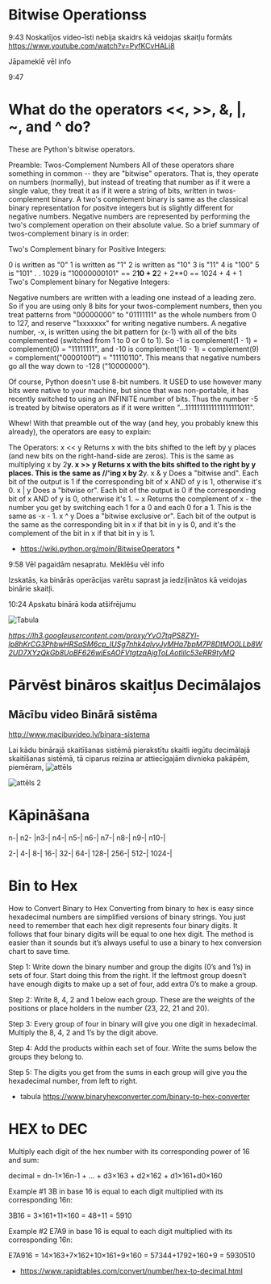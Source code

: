 # Bitwise Operationss

9:43
Noskatījos video-īsti nebija skaidrs kā veidojas skaitļu formāts
https://www.youtube.com/watch?v=PyfKCvHALj8

Jāpameklē vēl info

9:47

# What do the operators <<, >>, &, |, ~, and ^ do?
These are Python's bitwise operators.

Preamble: Twos-Complement Numbers
All of these operators share something in common -- they are "bitwise" operators. That is, they operate on numbers (normally), but instead of treating that number as if it were a single value, they treat it as if it were a string of bits, written in twos-complement binary. A two's complement binary is same as the classical binary representation for positve integers but is slightly different for negative numbers. Negative numbers are represented by performing the two's complement operation on their absolute value. So a brief summary of twos-complement binary is in order:

Two's Complement binary for Positive Integers:

0 is written as "0"
1 is written as "1"
2 is written as "10"
3 is "11"
4 is "100"
5 is "101"
.
.
1029 is "10000000101" == 2**10 + 2**2 + 2**0 == 1024 + 4 + 1
Two's Complement binary for Negative Integers:

Negative numbers are written with a leading one instead of a leading zero. So if you are using only 8 bits for your twos-complement numbers, then you treat patterns from "00000000" to "01111111" as the whole numbers from 0 to 127, and reserve "1xxxxxxx" for writing negative numbers. A negative number, -x, is written using the bit pattern for (x-1) with all of the bits complemented (switched from 1 to 0 or 0 to 1). So -1 is complement(1 - 1) = complement(0) = "11111111", and -10 is complement(10 - 1) = complement(9) = complement("00001001") = "11110110". This means that negative numbers go all the way down to -128 ("10000000").

Of course, Python doesn't use 8-bit numbers. It USED to use however many bits were native to your machine, but since that was non-portable, it has recently switched to using an INFINITE number of bits. Thus the number -5 is treated by bitwise operators as if it were written "...1111111111111111111011".

Whew! With that preamble out of the way (and hey, you probably knew this already), the operators are easy to explain:

The Operators:
x << y
Returns x with the bits shifted to the left by y places (and new bits on the right-hand-side are zeros). This is the same as multiplying x by 2**y.
x >> y
Returns x with the bits shifted to the right by y places. This is the same as //'ing x by 2**y.
x & y
Does a "bitwise and". Each bit of the output is 1 if the corresponding bit of x AND of y is 1, otherwise it's 0.
x | y
Does a "bitwise or". Each bit of the output is 0 if the corresponding bit of x AND of y is 0, otherwise it's 1.
~ x
Returns the complement of x - the number you get by switching each 1 for a 0 and each 0 for a 1. This is the same as -x - 1.
x ^ y
Does a "bitwise exclusive or". Each bit of the output is the same as the corresponding bit in x if that bit in y is 0, and it's the complement of the bit in x if that bit in y is 1.

* https://wiki.python.org/moin/BitwiseOperators *

9:58 Vēl pagaidām nesapratu. Meklēšu vēl info

Izskatās, ka binārās operācijas varētu saprast ja iedziļinātos kā veidojas binārie skaitļi.

10:24 Apskatu binārā koda atšifrējumu

![Tabula](https://lh3.googleusercontent.com/proxy/YvO7tqPS8ZYl-lp8hKrCG3PhbwHRSaSM6cp_IUSg7nhk4qlvyJyMHa7bpM7P8DtMO0LLb8W2UD7XYzQkGb8UoBF626wiEsAOFVtgtzaAjgToLAotliIc53eRR9tyMQ)

*https://lh3.googleusercontent.com/proxy/YvO7tqPS8ZYl-lp8hKrCG3PhbwHRSaSM6cp_IUSg7nhk4qlvyJyMHa7bpM7P8DtMO0LLb8W2UD7XYzQkGb8UoBF626wiEsAOFVtgtzaAjgToLAotliIc53eRR9tyMQ*

# Pārvēst bināros skaitļus Decimālajos

## Mācību video Binārā sistēma
http://www.macibuvideo.lv/binara-sistema

Lai kādu binārajā skaitīšanas sistēmā pierakstītu skaitli iegūtu decimālajā skaitīšanas sistēmā, tā ciparus reizina ar attiecīgajām divnieka pakāpēm, piemēram, ![attēls](https://wikimedia.org/api/rest_v1/media/math/render/svg/804a89c3db66ba10d1478b483f814cfb5acd02aa)

![attēls 2](https://wikimedia.org/api/rest_v1/media/math/render/svg/f82c21eabedd91293e4e653f5c6a107e41fe7a30)

# Kāpināšana

n-|	n2-	|n3-|	n4-|	n5-|	n6-|	n7-|	n8-|	n9-|	n10-|


2-|	4-|	8-|	16-|	32-|	64-|	128-|	256-|	512-|	1024-|


# Bin to Hex

How to Convert Binary to Hex
Converting from binary to hex is easy since hexadecimal numbers are simplified versions of binary strings. You just need to remember that each hex digit represents four binary digits. It follows that four binary digits will be equal to one hex digit. The method is easier than it sounds but it’s always useful to use a binary to hex conversion chart to save time.

Step 1: Write down the binary number and group the digits (0’s and 1’s) in sets of four. Start doing this from the right. If the leftmost group doesn’t have enough digits to make up a set of four, add extra 0’s to make a group.

Step 2: Write 8, 4, 2 and 1 below each group. These are the weights of the positions or place holders in the number (23, 22, 21 and 20).

Step 3: Every group of four in binary will give you one digit in hexadecimal. Multiply the 8, 4, 2 and 1’s by the digit above. 

Step 4: Add the products within each set of four. Write the sums below the groups they belong to.

Step 5: The digits you get from the sums in each group will give you the hexadecimal number, from left to right.


* tabula https://www.binaryhexconverter.com/binary-to-hex-converter

# HEX to DEC
Multiply each digit of the hex number with its corresponding power of 16 and sum:

decimal = dn-1×16n-1 + ... + d3×163 + d2×162 + d1×161+d0×160

Example #1
3B in base 16 is equal to each digit multiplied with its corresponding 16n:

3B16 = 3×161+11×160 = 48+11 = 5910

Example #2
E7A9 in base 16 is equal to each digit multiplied with its corresponding 16n:

E7A916 = 14×163+7×162+10×161+9×160 = 57344+1792+160+9 = 5930510

* https://www.rapidtables.com/convert/number/hex-to-decimal.html

